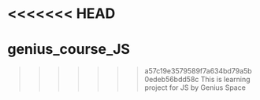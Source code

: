 # <<<<<<< HEAD

# genius_course_JS

> > > > > > > a57c19e3579589f7a634bd79a5b0edeb56bdd58c
> > > > > > > This is learning project for JS by Genius Space

